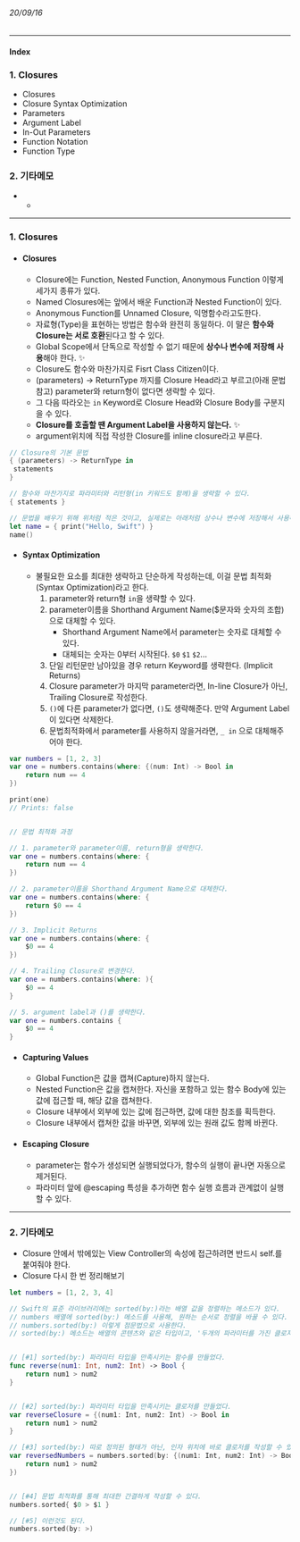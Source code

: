 ###### 20/09/16

------



#### Index

### **1. Closures**

-  Closures
-  Closure Syntax Optimization
-  Parameters
-  Argument Label
-  In-Out Parameters
-  Function Notation
-  Function Type



### **2.  기타메모**

- -



------



### **1.  Closures**

- #### Closures

  - Closure에는 Function, Nested Function, Anonymous Function 이렇게 세가지 종류가 있다.
  - Named Closures에는 앞에서 배운 Function과 Nested Function이 있다.
  - Anonymous Function를 Unnamed Closure, 익명함수라고도한다.
  - 자료형(Type)을 표현하는 방법은 함수와 완전히 동일하다. 이 말은 **함수와 Closure는 서로 호환**된다고 할 수 있다. 
  - Global Scope에서 단독으로 작성할 수 없기 때문에 **상수나 변수에 저장해 사용**해야 한다. ✨
  - Closure도 함수와 마찬가지로 Fisrt Class Citizen이다.
  - (parameters) -> ReturnType 까지를 Closure Head라고 부르고(아래 문법 참고) parameter와 return형이 없다면 생략할 수 있다.
  - 그 다음 따라오는 `in` Keyword로 Closure Head와 Closure Body를 구분지을 수 있다. 
  - **Closure를 호출할 땐 Argument Label을 사용하지 않는다.** ✨
  - argument위치에 직접 작성한 Closure를 inline closure라고 부른다.


```swift
// Closure의 기본 문법
{ (parameters) -> ReturnType in
 statements
}

// 함수와 마찬가지로 파라미터와 리턴형(in 키워드도 함께)을 생략할 수 있다.
{ statements }

// 문법을 배우기 위해 위처럼 적은 것이고, 실제로는 아래처럼 상수나 변수에 저장해서 사용해야 한다.
let name = { print("Hello, Swift") }
name()
```



- #### Syntax Optimization

  - 불필요한 요소를 최대한 생략하고 단순하게 작성하는데, 이걸 문법 최적화(Syntax Optimization)라고 한다.
    1. parameter와 return형 `in`을 생략할 수 있다.
    2. parameter이름을 Shorthand Argument Name($문자와 숫자의 조합)으로 대체할 수 있다.
       - Shorthand Argument Name에서  parameter는 숫자로 대체할 수 있다.
       -  대체되는 숫자는 0부터 시작된다.  `$0` `$1` `$2`...
    3. 단일 리턴문만 남아있을 경우 return Keyword를 생략한다. (Implicit Returns)
    4. Closure parameter가 마지막 parameter라면, In-line Closure가 아닌, Trailing Closure로 작성한다.
    5. `()`에 다른 parameter가 없다면, `()`도 생략해준다. 만약 Argument Label이 있다면 삭제한다.
    6. 문법최적화에서 parameter를 사용하지 않을거라면, `_ in` 으로 대체해주어야 한다.

```swift
var numbers = [1, 2, 3]
var one = numbers.contains(where: {(num: Int) -> Bool in
    return num == 4
})

print(one)
// Prints: false


// 문법 최적화 과정

// 1. parameter와 parameter이름, return형을 생략한다.
var one = numbers.contains(where: {
    return num == 4
})

// 2. parameter이름을 Shorthand Argument Name으로 대체한다.
var one = numbers.contains(where: {
    return $0 == 4
})

// 3. Implicit Returns
var one = numbers.contains(where: {
    $0 == 4
})

// 4. Trailing Closure로 변경한다.
var one = numbers.contains(where: ){
    $0 == 4
}

// 5. argument label과 ()를 생략한다.
var one = numbers.contains {
    $0 == 4
}
```



- #### Capturing Values

  - Global Function은 값을 캡쳐(Capture)하지 않는다.
  - Nested Function은 값을 캡쳐한다. 자신을 포함하고 있는 함수 Body에 있는 값에 접근할 때, 해당 값을 캡쳐한다.
  - Closure 내부에서 외부에 있는 값에 접근하면, 값에 대한 참조를 획득한다.
  - Closure 내부에서 캡쳐한 값을 바꾸면, 외부에 있는 원래 값도 함께 바뀐다.



- #### Escaping Closure

  - parameter는 함수가 생성되면 실행되었다가, 함수의 실행이 끝나면 자동으로 제거된다.
  - 파라미터 앞에 @escaping 특성을 추가하면 함수 실행 흐름과 관계없이 실행할 수 있다.



------



### **2.  기타메모**

- Closure 안에서 밖에있는 View Controller의 속성에 접근하려면 반드시 self.를 붙여줘야 한다.
- Closure 다시 한 번 정리해보기

```swift
let numbers = [1, 2, 3, 4]

// Swift의 표준 라이브러리에는 sorted(by:)라는 배열 값을 정렬하는 메소드가 있다.
// numbers 배열에 sorted(by:) 메소드를 사용해, 원하는 순서로 정렬을 바꿀 수 있다.
// numbers.sorted(by:) 이렇게 점문법으로 사용한다.
// sorted(by:) 메소드는 배열의 콘텐츠와 같은 타입이고, '두개의 파라미터를 가진 클로저'를 파라미터로 사용한다.


// [#1] sorted(by:) 파라미터 타입을 만족시키는 함수를 만들었다.
func reverse(num1: Int, num2: Int) -> Bool {
    return num1 > num2
}


// [#2] sorted(by:) 파라미터 타입을 만족시키는 클로저를 만들었다.
var reverseClosure = {(num1: Int, num2: Int) -> Bool in
    return num1 > num2
}

// [#3] sorted(by:) 따로 정의된 형태가 아닌, 인자 위치에 바로 클로저를 작성할 수 있다.
var reversedNumbers = numbers.sorted(by: {(num1: Int, num2: Int) -> Bool in
    return num1 > num2
})


// [#4] 문법 최적화를 통해 최대한 간결하게 작성할 수 있다.
numbers.sorted{ $0 > $1 }

// [#5] 이런것도 된다.
numbers.sorted(by: >)
```


